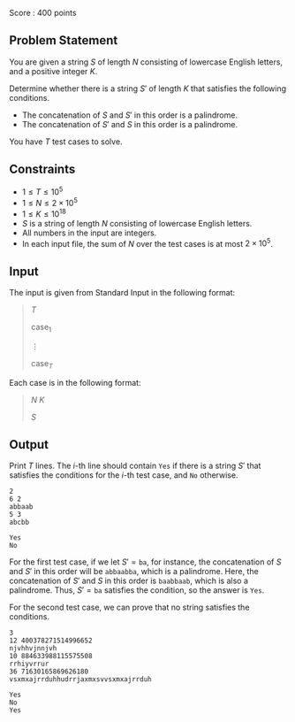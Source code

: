 Score : $400$ points

## Problem Statement

You are given a string $S$ of length $N$ consisting of lowercase English letters, and a positive integer $K$.

Determine whether there is a string $S'$ of length $K$ that satisfies the following conditions.

- The concatenation of $S$ and $S'$ in this order is a palindrome.
- The concatenation of $S'$ and $S$ in this order is a palindrome.

You have $T$ test cases to solve.

## Constraints

- $1 \leq T \leq 10^5$
- $1 \leq N \leq 2 \times 10^5$
- $1 \leq K \leq 10^{18}$
- $S$ is a string of length $N$ consisting of lowercase English letters.
- All numbers in the input are integers.
- In each input file, the sum of $N$ over the test cases is at most $2 \times 10^5$.

## Input

The input is given from Standard Input in the following format:

> $T$
> 
> $\mathrm{case}_1$
> 
> $\vdots$
> 
> $\mathrm{case}_T$

Each case is in the following format:

> $N$ $K$
> 
> $S$

## Output

Print $T$ lines. The $i$-th line should contain `Yes` if there is a string $S'$ that satisfies the conditions for the $i$-th test case, and `No` otherwise.

```input1
2
6 2
abbaab
5 3
abcbb
```

```output1
Yes
No
```

For the first test case, if we let $S' = {}$`ba`, for instance, the concatenation of $S$ and $S'$ in this order will be `abbaabba`, which is a palindrome. Here, the concatenation of $S'$ and $S$ in this order is `baabbaab`, which is also a palindrome. Thus, $S' = {}$`ba` satisfies the condition, so the answer is `Yes`.

For the second test case, we can prove that no string satisfies the conditions.

```input2
3
12 400378271514996652
njvhhvjnnjvh
10 884633988115575508
rrhiyvrrur
36 71630165869626180
vsxmxajrrduhhudrrjaxmxsvvsxmxajrrduh
```

```output2
Yes
No
Yes
```